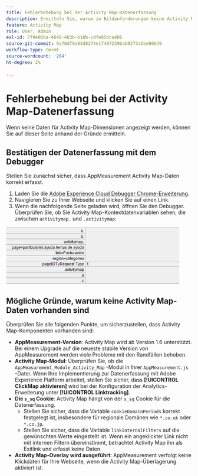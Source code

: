 ```yaml
---
title: Fehlerbehebung bei der Activity Map-Datenerfassung
description: Ermitteln Sie, warum in Bildanforderungen keine Activity Map-Daten angezeigt werden.
feature: Activity Map
role: User, Admin
exl-id: 7f9e06ba-4040-483b-b18b-cdfe85bca486
source-git-commit: 9a70d79a83d8274e17407229bab0273abbe80649
workflow-type: tm+mt
source-wordcount: '264'
ht-degree: 2%

---
```


# Fehlerbehebung bei der Activity Map-Datenerfassung

Wenn keine Daten für Activity Map-Dimensionen angezeigt werden, können Sie auf dieser Seite anhand der Gründe ermitteln.

## Bestätigen der Datenerfassung mit dem Debugger

Stellen Sie zunächst sicher, dass AppMeasurement Activity Map-Daten korrekt erfasst.

1. Laden Sie die [Adobe Experience Cloud Debugger Chrome-Erweiterung](https://experienceleague.adobe.com/docs/debugger/using/experience-cloud-debugger.html?lang=de).
2. Navigieren Sie zu Ihrer Webseite und klicken Sie auf einen Link.
3. Wenn die nachfolgende Seite geladen wird, öffnen Sie den Debugger. Überprüfen Sie, ob Sie Activity Map-Kontextdatenvariablen sehen, die zwischen `activitymap.` und `.activitymap`:

![Debugger-Daten](assets/debugger.png)

## Mögliche Gründe, warum keine Activity Map-Daten vorhanden sind

Überprüfen Sie alle folgenden Punkte, um sicherzustellen, dass Activity Map-Komponenten vorhanden sind:

* **AppMeasurement-Version**: Activity Map wird ab Version 1.6 unterstützt. Bei einem Upgrade auf die neueste stabile Version von AppMeasurement werden viele Probleme mit den Randfällen behoben.
* **Activity Map-Modul**: Überprüfen Sie, ob die `AppMeasurement_Module_Activity_Map` -Modul in Ihrer `AppMeasurement.js` -Datei. Wenn Ihre Implementierung zur Datenerfassung mit Adobe Experience Platform arbeitet, stellen Sie sicher, dass **[!UICONTROL ClickMap aktivieren]** wird bei der Konfiguration der Analytics-Erweiterung unter **[!UICONTROL Linktracking]**.
* **Die `s_sq` Cookie**: Activity Map hängt von der `s_sq` Cookie für die Datenerfassung.
   * Stellen Sie sicher, dass die Variable `cookieDomainPeriods` korrekt festgelegt ist, insbesondere für regionale Domänen wie `*.co.uk` oder `*.co.jp`.
   * Stellen Sie sicher, dass die Variable `linkInternalFilters` auf die gewünschten Werte eingestellt ist. Wenn ein angeklickter Link nicht mit internen Filtern übereinstimmt, betrachtet Activity Map ihn als Exitlink und erfasst keine Daten.
* **Activity Map-Overlay wird ausgeführt**: AppMeasurement verfolgt keine Klickdaten für Ihre Webseite, wenn die Activity Map-Überlagerung aktiviert ist.
